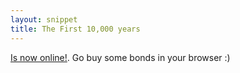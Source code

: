 ```yaml
---
layout: snippet
title: The First 10,000 years
---
```


[Is now online!](https://fud.global). Go buy some bonds in your browser :)